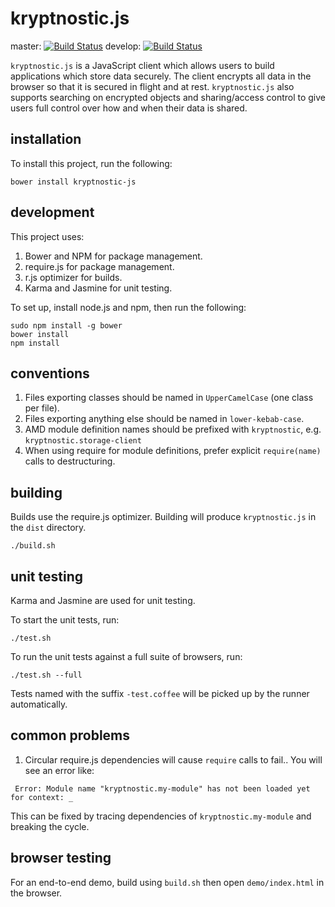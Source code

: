 # kryptnostic.js

master: [![Build Status](https://travis-ci.org/kryptnostic/kryptnostic-js.svg?branch=master)](https://travis-ci.org/kryptnostic/kryptnostic-js)
develop: [![Build Status](https://travis-ci.org/kryptnostic/kryptnostic-js.svg?branch=develop)](https://travis-ci.org/kryptnostic/kryptnostic-js)

`kryptnostic.js` is a JavaScript client which allows users to build applications which store data securely. The client encrypts all data in the browser so that it is secured in flight and at rest. `kryptnostic.js` also supports searching on encrypted objects and sharing/access control to give users full control over how and when their data is shared.

## installation

To install this project, run the following:

```
bower install kryptnostic-js
```

## development

This project uses:

1. Bower and NPM for package management.
2. require.js for package management.
3. r.js optimizer for builds.
4. Karma and Jasmine for unit testing.


To set up, install node.js and npm, then run the following:

```
sudo npm install -g bower
bower install
npm install
```

## conventions

1. Files exporting classes should be named in `UpperCamelCase` (one class per file).
2. Files exporting anything else should be named in `lower-kebab-case`.
3. AMD module definition names should be prefixed with `kryptnostic`, e.g. `kryptnostic.storage-client`
4. When using require for module definitions, prefer explicit `require(name)` calls to destructuring.

## building

Builds use the require.js optimizer.
Building will produce `kryptnostic.js` in the `dist` directory.

```
./build.sh
```

## unit testing

Karma and Jasmine are used for unit testing.

To start the unit tests, run:

```
./test.sh
```

To run the unit tests against a full suite of browsers, run:

```
./test.sh --full
```

Tests named with the suffix `-test.coffee` will be picked up by the runner automatically.

## common problems

1. Circular require.js dependencies will cause `require` calls to fail.. You will see an error like:

```
 Error: Module name "kryptnostic.my-module" has not been loaded yet for context: _
```

This can be fixed by tracing dependencies of `kryptnostic.my-module` and breaking the cycle.

## browser testing

For an end-to-end demo, build using `build.sh` then open `demo/index.html` in the browser.
